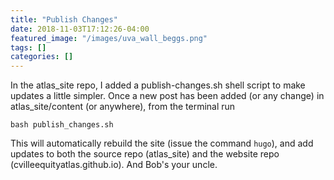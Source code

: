 ```yaml
---
title: "Publish Changes"
date: 2018-11-03T17:12:26-04:00
featured_image: "/images/uva_wall_beggs.png"
tags: []
categories: []
---
```


In the atlas_site repo, I added a publish-changes.sh shell script to make updates a little simpler. Once a new post has been added (or any change) in atlas_site/content (or anywhere), from the terminal
run

```
bash publish_changes.sh
```

This will automatically rebuild the site (issue the command `hugo`), and add updates to both the source repo (atlas_site) and the website repo (cvilleequityatlas.github.io). And Bob's your uncle.
